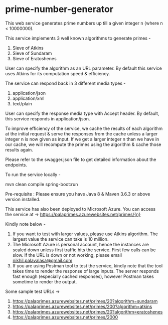 # prime-number-generator

This web service generates prime numbers up till a given integer n (where n < 10000000).

This service implements 3 well known algorithms to generate primes -
1) Sieve of Atkins
2) Sieve of Sundaram
3) Sieve of Eratoshenes

User can specify the algorithm as an URL parameter. By default this service uses Atkins for its computation speed & efficiency.

The service can respond back in 3 different media types -
1) application/json
2) application/xml
3) text/plain

User can specify the response media type with Accept header. By default, this service responds in application/json.

To improve efficiency of the service, we cache the results of each algorithm at the initial request & serve the responses from the cache unless a larger integer n is now given as input. If we get a larger integer n than we have in our cache, we will recompute the primes using the algorithm & cache those results again.

Please refer to the swagger.json file to get detailed information about the endpoints.

To run the service locally -

mvn clean compile spring-boot:run

Pre-requisite : Please ensure you have Java 8 & Maven 3.6.3 or above version installed.

This service has also been deployed to Microsoft Azure. You can access the service at ->
https://palaprimes.azurewebsites.net/primes/{n}

Kindly note below -

1) If you want to test with larger values, please use Atkins algorithm. The largest value the service can take is 10 million.
2) The Microsoft Azure is personal account, hence the instances are scaled down unless first traffic hits the service. First few calls can be slow. If the URL is down or not working, please email nikhil.palavalasa@gmail.com
3) If you are using Postman tool to test the service, kindly note that the tool takes time to render the response of large inputs. The server responds fast enough (especially cached responses), however Postman takes sometime to render the output.

Some sample test URLs ->

1. https://palaprimes.azurewebsites.net/primes/20?algorithm=sundaram
2. https://palaprimes.azurewebsites.net/primes/200?algorithm=atkins
3. https://palaprimes.azurewebsites.net/primes/20?algorithm=eratoshenes
4. https://palaprimes.azurewebsites.net/primes/2000
